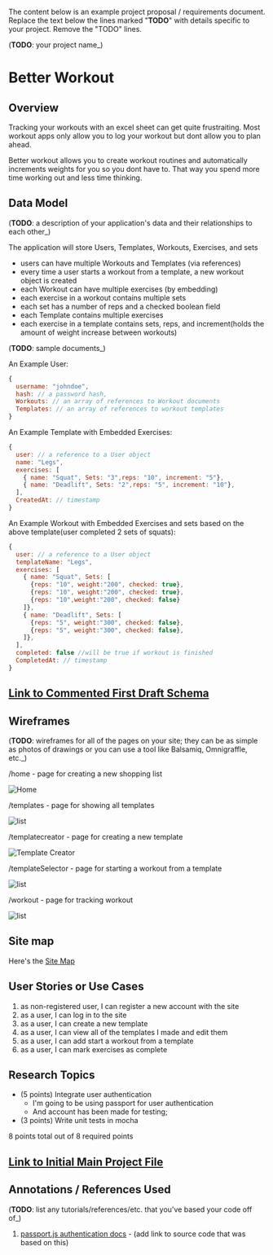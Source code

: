 The content below is an example project proposal / requirements document. Replace the text below the lines marked "**TODO**" with details specific to your project. Remove the "TODO" lines.

(**TODO**: your project name\_)

# Better Workout

## Overview

Tracking your workouts with an excel sheet can get quite frustraiting. Most workout apps only allow you to log your workout but dont allow you to plan ahead.

Better workout allows you to create workout routines and automatically increments weights for you so you dont have to. That way you spend more time working out and less time thinking.

## Data Model

(**TODO**: a description of your application's data and their relationships to each other\_)

The application will store Users, Templates, Workouts, Exercises, and sets

- users can have multiple Workouts and Templates (via references)
- every time a user starts a workout from a template, a new workout object is created
- each Workout can have multiple exercises (by embedding)
- each exercise in a workout contains multiple sets
- each set has a number of reps and a checked boolean field
- each Template contains multiple exercises
- each exercise in a template contains sets, reps, and increment(holds the amount of weight increase between workouts)

(**TODO**: sample documents\_)

An Example User:

```javascript
{
  username: "johndoe",
  hash: // a password hash,
  Workouts: // an array of references to Workout documents
  Templates: // an array of references to workout templates
}
```

An Example Template with Embedded Exercises:

```javascript
{
  user: // a reference to a User object
  name: "Legs",
  exercises: [
    { name: "Squat", Sets: "3",reps: "10", increment: "5"},
    { name: "Deadlift", Sets: "2",reps: "5", increment: "10"},
  ],
  CreatedAt: // timestamp
}
```

An Example Workout with Embedded Exercises and sets based on the above template(user completed 2 sets of squats):

```javascript
{
  user: // a reference to a User object
  templateName: "Legs",
  exercises: [
    { name: "Squat", Sets: [
      {reps: "10", weight:"200", checked: true},
      {reps: "10", weight:"200", checked: true},
      {reps: "10",weight:"200", checked: false}
    ]},
    { name: "Deadlift", Sets: [
      {reps: "5", weight:"300", checked: false},
      {reps: "5", weight:"300", checked: false},
    ]},
  ],
  completed: false //will be true if workout is finished
  CompletedAt: // timestamp
}
```

## [Link to Commented First Draft Schema](db.js)

## Wireframes

(**TODO**: wireframes for all of the pages on your site; they can be as simple as photos of drawings or you can use a tool like Balsamiq, Omnigraffle, etc.\_)

/home - page for creating a new shopping list

![Home](wireframes/home.png)

/templates - page for showing all templates

![list](wireframes/Templates.png)

/templatecreator - page for creating a new template

![Template Creator](wireframes/TemplateCreator.png)

/templateSelector - page for starting a workout from a template

![list](wireframes/templateSelector.png)

/workout - page for tracking workout

![list](wireframes/Workout.png)

## Site map

Here's the [Site Map](https://embed.creately.com/pc3pb9fYLMP?token=V9uj7kCB8HFmObUv&type=svg)

## User Stories or Use Cases

1. as non-registered user, I can register a new account with the site
2. as a user, I can log in to the site
3. as a user, I can create a new template
4. as a user, I can view all of the templates I made and edit them
5. as a user, I can add start a workout from a template
6. as a user, I can mark exercises as complete

## Research Topics

- (5 points) Integrate user authentication
  - I'm going to be using passport for user authentication
  - And account has been made for testing;
- (3 points) Write unit tests in mocha

8 points total out of 8 required points

## [Link to Initial Main Project File](app.js)

## Annotations / References Used

(**TODO**: list any tutorials/references/etc. that you've based your code off of\_)

1. [passport.js authentication docs](http://passportjs.org/docs) - (add link to source code that was based on this)
